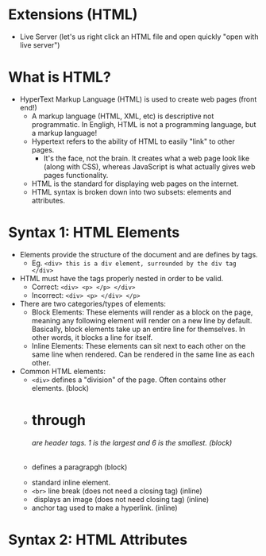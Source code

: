 # Extensions (HTML)
- Live Server (let's us right click an HTML file and open quickly "open with live server")

# What is HTML?
* HyperText Markup Language (HTML) is used to create web pages (front end!)
    - A markup language (HTML, XML, etc) is descriptive not programmatic. In Engligh, HTML is not a programming language, but a markup language!
    - Hypertext refers to the ability of HTML to easily "link" to other pages.
        - It's the face, not the brain. It creates what a web page look like (along with CSS), whereas JavaScript is what actually gives web pages functionality.
    - HTML is the standard for displaying web pages on the internet.
    - HTML syntax is broken down into two subsets: elements and attributes.

# Syntax 1: HTML Elements
- Elements provide the structure of the document and are defines by tags.
    - Eg. `<div> this is a div element, surrounded by the div tag </div>`
- HTML must have the tags properly nested in order to be valid.
    - Correct: `<div> <p> </p> </div>`
    - Incorrect: `<div> <p> </div> </p>`
- There are two categories/types of elements:
    - Block Elements: These elements will render as a block on the page, meaning any following element will render on a new line by default. Basically, block elements take up an entire line for themselves. In other words, it blocks a line for itself.
    - Inline Elements: These elements can sit next to each other on the same line when rendered. Can be rendered in the same line as each other.
- Common HTML elements:
    * `<div>` defines a "division" of the page. Often contains other elements. (block)
    * <h1> through <h6> are header tags. 1 is the largest and 6 is the smallest. (block)
    * <p> defines a paragrapgh (block)
    * <span> standard inline element.
    * `<br>` line break (does not need a closing tag) (inline)
    * <img> displays an image (does not need closing tag) (inline)
    * <a> anchor tag used to make a hyperlink. (inline)

# Syntax 2: HTML Attributes
